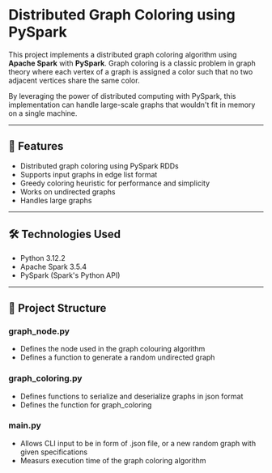 # Distributed Graph Coloring using PySpark

This project implements a distributed graph coloring algorithm using **Apache Spark** with **PySpark**. Graph coloring is a classic problem in graph theory where each vertex of a graph is assigned a color such that no two adjacent vertices share the same color.

By leveraging the power of distributed computing with PySpark, this implementation can handle large-scale graphs that wouldn't fit in memory on a single machine.

---

## 📌 Features

- Distributed graph coloring using PySpark RDDs
- Supports input graphs in edge list format
- Greedy coloring heuristic for performance and simplicity
- Works on undirected graphs
- Handles large graphs

---

## 🛠️ Technologies Used

- Python 3.12.2
- Apache Spark 3.5.4
- PySpark (Spark's Python API)

---

## 📁 Project Structure

### graph_node.py
- Defines the node used in the graph colouring algorithm
- Defines a function to generate a random undirected graph

### graph_coloring.py
- Defines functions to serialize and deserialize graphs in json format
- Defines the function for graph_coloring

### main.py
- Allows CLI input to be in form of .json file, or a new random graph with given specifications
- Measurs execution time of the graph coloring algorithm

